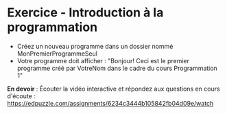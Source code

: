 # Exercice - Introduction à la programmation

- Créez un nouveau programme dans un dossier nommé MonPremierProgrammeSeul
- Votre programme doit afficher : "Bonjour! Ceci est le premier programme créé par VotreNom dans le cadre du cours Programmation 1"


**En devoir** : Écouter la vidéo interactive et répondez aux questions en cours d'écoute :
https://edpuzzle.com/assignments/6234c3444b105842fb04d09e/watch